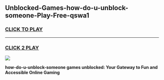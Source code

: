 
## Unblocked-Games-how-do-u-unblock-someone-Play-Free-qswa1
<h3>
<a href="https://premium76.site?title=how-do-u-unblock-someone&ref=23A">CLICK TO PLAY</a></h3>
<hr>

<h3>
<a href="https://premium76.site?title=how-do-u-unblock-someone&ref=23A">CLICK 2 PLAY</a>
  
</h3>

<a href="https://premium76.site?title=how-do-u-unblock-someone&ref=23A"><img src="https://clearcache.store/games.png"></a>


**how-do-u-unblock-someone games unblocked: Your Gateway to Fun and Accessible Online Gaming**
